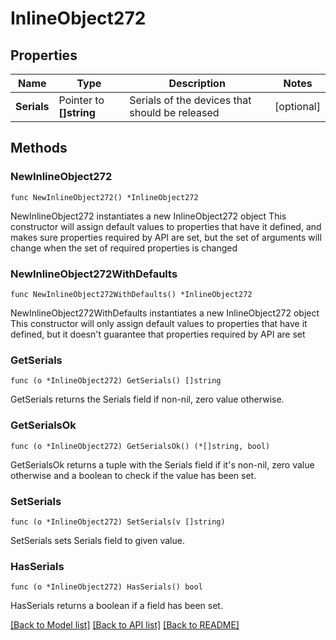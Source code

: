 # InlineObject272

## Properties

Name | Type | Description | Notes
------------ | ------------- | ------------- | -------------
**Serials** | Pointer to **[]string** | Serials of the devices that should be released | [optional] 

## Methods

### NewInlineObject272

`func NewInlineObject272() *InlineObject272`

NewInlineObject272 instantiates a new InlineObject272 object
This constructor will assign default values to properties that have it defined,
and makes sure properties required by API are set, but the set of arguments
will change when the set of required properties is changed

### NewInlineObject272WithDefaults

`func NewInlineObject272WithDefaults() *InlineObject272`

NewInlineObject272WithDefaults instantiates a new InlineObject272 object
This constructor will only assign default values to properties that have it defined,
but it doesn't guarantee that properties required by API are set

### GetSerials

`func (o *InlineObject272) GetSerials() []string`

GetSerials returns the Serials field if non-nil, zero value otherwise.

### GetSerialsOk

`func (o *InlineObject272) GetSerialsOk() (*[]string, bool)`

GetSerialsOk returns a tuple with the Serials field if it's non-nil, zero value otherwise
and a boolean to check if the value has been set.

### SetSerials

`func (o *InlineObject272) SetSerials(v []string)`

SetSerials sets Serials field to given value.

### HasSerials

`func (o *InlineObject272) HasSerials() bool`

HasSerials returns a boolean if a field has been set.


[[Back to Model list]](../README.md#documentation-for-models) [[Back to API list]](../README.md#documentation-for-api-endpoints) [[Back to README]](../README.md)


